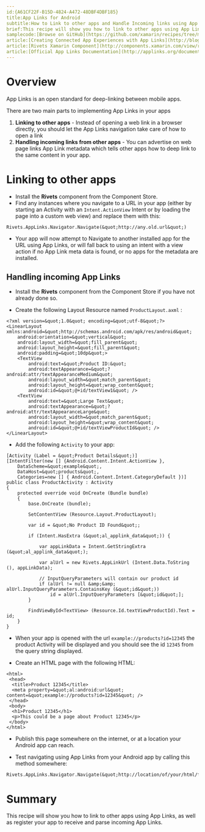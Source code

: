 ```yaml
---
id:{A61CF22F-B15D-4824-A472-48DBF4DBF185}  
title:App Links for Android  
subtitle:How to Link to other apps and Handle Incoming links using App Links  
brief:This recipe will show you how to link to other apps using App Links, as well as register your app to receive and parse incoming App Links.  
samplecode:[Browse on GitHub](https://github.com/xamarin/recipes/tree/master/cross-platform/app-links/app-links-android)  
article:[Creating Connected App Experiences with App Links](http://blog.xamarin.com/creating-connected-app-experiences-with-app-links-and-rivets-with-xamarin/)  
article:[Rivets Xamarin Component](http://components.xamarin.com/view/rivets)  
article:[Official App Links Documentation](http://applinks.org/documentation/)  
---
```


<a name="Overview" class="injected"></a>


# Overview

App Links is an open standard for deep-linking between mobile apps.

There are two main parts to implementing App Links in your apps

1.  **Linking to other apps** - Instead of opening a web link in a browser directly, you should let the App Links navigation take care of how to open a link
2.  **Handling incoming links from other apps** - You can advertise on web page links App Link metadata which tells other apps how to deep link to the same content in your app.


 <a name="Linking to other Apps" class="injected"></a>


# Linking to other apps

-  Install the  **Rivets** component from the Component Store.
-  Find any instances where you navigate to a URL in your app (either by starting an Activity with an  `Intent.ActionView` Intent or by loading the page into a custom web view) and replace them with this:


```
Rivets.AppLinks.Navigator.Navigate(&quot;http://any.old.url&quot;)
```

-  Your app will now attempt to Navigate to another installed app for the URL using App Links, or will fall back to using an intent with a view action if no App Link meta data is found, or no apps for the metadata are installed.


## Handling incoming App Links

-  Install the  **Rivets** component from the Component Store if you have not already done so.


-  Create the following Layout Resource named  `ProductLayout.axml` :




```
<?xml version=&quot;1.0&quot; encoding=&quot;utf-8&quot;?>
<LinearLayout xmlns:android=&quot;http://schemas.android.com/apk/res/android&quot;
    android:orientation=&quot;vertical&quot;
    android:layout_width=&quot;fill_parent&quot;
    android:layout_height=&quot;fill_parent&quot;
    android:padding=&quot;10dp&quot;>
    <TextView
        android:text=&quot;Product ID:&quot;
        android:textAppearance=&quot;?android:attr/textAppearanceMedium&quot;
        android:layout_width=&quot;match_parent&quot;
        android:layout_height=&quot;wrap_content&quot;
        android:id=&quot;@+id/textView1&quot; />
    <TextView
        android:text=&quot;Large Text&quot;
        android:textAppearance=&quot;?android:attr/textAppearanceLarge&quot;
        android:layout_width=&quot;match_parent&quot;
        android:layout_height=&quot;wrap_content&quot;
        android:id=&quot;@+id/textViewProductId&quot; />
</LinearLayout>
```

-  Add the following  `Activity` to your app:


```
[Activity (Label = &quot;Product Details&quot;)]
[IntentFilter(new [] {Android.Content.Intent.ActionView },
    DataScheme=&quot;example&quot;,
    DataHost=&quot;products&quot;,
    Categories=new [] { Android.Content.Intent.CategoryDefault })]
public class ProductActivity : Activity
{
    protected override void OnCreate (Bundle bundle)
    {
        base.OnCreate (bundle);

        SetContentView (Resource.Layout.ProductLayout);

        var id = &quot;No Product ID Found&quot;;

        if (Intent.HasExtra (&quot;al_applink_data&quot;)) {

            var appLinkData = Intent.GetStringExtra (&quot;al_applink_data&quot;);

            var alUrl = new Rivets.AppLinkUrl (Intent.Data.ToString (), appLinkData);

            // InputQueryParameters will contain our product id
            if (alUrl != null &amp;&amp; alUrl.InputQueryParameters.ContainsKey (&quot;id&quot;))
                id = alUrl.InputQueryParameters [&quot;id&quot;];
        }

        FindViewById<TextView> (Resource.Id.textViewProductId).Text = id;
    }
}
```

-  When your app is opened with the url  `example://products?id=12345` the product Activity will be displayed and you should see the id  `12345` from the query string displayed.


-  Create an HTML page with the following HTML:




```
<html>
 <head>
  <title>Product 12345</title>
  <meta property=&quot;al:android:url&quot; content=&quot;example://products?id=12345&quot; />
 </head>
 <body>
  <h1>Product 12345</h1>
  <p>This could be a page about Product 12345</p>
 </body>
</html>
```

-  Publish this page somewhere on the internet, or at a location your Android app can reach.


-  Test navigating using App Links from your Android app by calling this method somewhere:




```
Rivets.AppLinks.Navigator.Navigate(&quot;http://location/of/your/html/file.html&quot;);
```

 <a name="Summary" class="injected"></a>


# Summary

This recipe will show you how to link to other apps using App Links, as well as register your app to receive and parse incoming App Links.